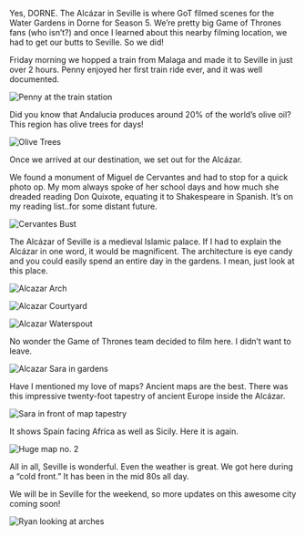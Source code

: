 Yes, DORNE. The Alcázar in Seville is where GoT filmed scenes for the Water Gardens in Dorne for Season 5. We’re pretty big Game of Thrones fans (who isn’t?) and once I learned about this nearby filming location, we had to get our butts to Seville. 
So we did!


Friday morning we hopped a train from Malaga and made it to Seville in just over 2 hours. Penny enjoyed her first train ride ever, and it was well documented. 


![Penny at the train station][penny_train_station]


Did you know that Andalucia produces around 20% of the world’s olive oil? This region has olive trees for days! 


![Olive Trees][olive_trees]


Once we arrived at our destination, we set out for the Alcázar. 


We found a monument of Miguel de Cervantes and had to stop for a quick photo op. My mom always spoke of her school days and how much she dreaded reading Don Quixote, equating it to Shakespeare in Spanish. It’s on my reading list..for some distant future. 


![Cervantes Bust][cervantes]


The Alcázar of Seville is a medieval Islamic palace. If I had to explain the Alcázar in one word, it would be magnificent. The architecture is eye candy and you could easily spend an entire day in the gardens. I mean, just look at this place. 


![Alcazar Arch][alcazar_arch]


![Alcazar Courtyard][alcazar_courtyard]


![Alcazar Waterspout][alcazar_waterspout]


No wonder the Game of Thrones team decided to film here. I didn’t want to leave. 


![Alcazar Sara in gardens][sara_gardens]


Have I mentioned my love of maps? Ancient maps are the best. There was this impressive twenty-foot tapestry of ancient Europe inside the Alcázar. 


![Sara in front of map tapestry][sara_map]


It shows Spain facing Africa as well as Sicily. Here it is again. 


![Huge map no. 2][map_2]


All in all, Seville is wonderful. Even the weather is great. We got here during a “cold front.” It has been in the mid 80s all day. 


We will be in Seville for the weekend, so more updates on this awesome city coming soon!


![Ryan looking at arches][ryan_arches]


[ryan_arches]:          https://s3.amazonaws.com/fiveweeksabroad/09162017/AlcazarRyanArch.jpg
[map_2]:                https://s3.amazonaws.com/fiveweeksabroad/09162017/AlcazarMap.jpg
[sara_map]:             https://s3.amazonaws.com/fiveweeksabroad/09162017/AlcazarSaraMap.jpg
[sara_gardens]:         https://s3.amazonaws.com/fiveweeksabroad/09162017/AlcazarSara.jpg
[alcazar_waterspout]:   https://s3.amazonaws.com/fiveweeksabroad/09162017/AlcazarSpout.jpg
[alcazar_courtyard]:    https://s3.amazonaws.com/fiveweeksabroad/09162017/AlcazarCourt.jpg
[alcazar_arch]:         https://s3.amazonaws.com/fiveweeksabroad/09162017/AlcazarArch.jpg
[cervantes]:            https://s3.amazonaws.com/fiveweeksabroad/09162017/Cervantes.jpg
[penny_train_station]:  https://s3.amazonaws.com/fiveweeksabroad/09162017/PennyTrain.jpg
[olive_trees]:          https://s3.amazonaws.com/fiveweeksabroad/09162017/Olives.jpg
